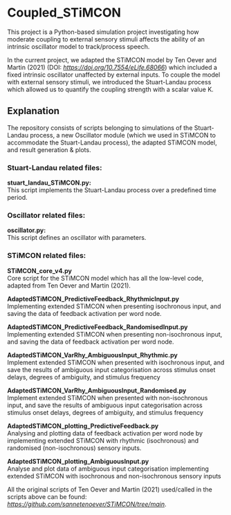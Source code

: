 # Coupled_STiMCON 
This project is a Python-based simulation project investigating how moderate coupling to external sensory stimuli affects the ability of an intrinsic oscillator model to track/process speech.

In the current project, we adapted the STiMCON model by Ten Oever and Martin (2021) (DOI: <i>https://doi.org/10.7554/eLife.68066</i>) which included a fixed intrinsic oscillator unaffected by external inputs. 
To couple the model with external sensory stimuli, we introduced the Stuart-Landau process which allowed us to quantify the coupling strength with a scalar value K. 

## Explanation
The repository consists of scripts belonging to simulations of the Stuart-Landau process, a new Oscillator module (which we used in STiMCON to accommodate the Stuart-Landau process), the adapted STiMCON model, and result generation & plots. 

### Stuart-Landau related files:
<b>stuart_landau_STiMCON.py:</b>\
This script implements the Stuart-Landau process over a predefined time period.

### Oscillator related files:
<b>oscillator.py:</b>\
This script defines an oscillator with parameters.

### STiMCON related files:

<b>STiMCON_core_v4.py</b>\
Core script for the STiMCON model which has all the low-level code, adapted from Ten Oever and Martin (2021).

<b>AdaptedSTiMCON_PredictiveFeedback_RhythmicInput.py</b>\
Implementing extended STiMCON when presenting isochronous input, and saving the data of feedback activation per word node.

<b>AdaptedSTiMCON_PredictiveFeedback_RandomisedInput.py</b>\
Implementing extended STiMCON when presenting non-isochronous input, and saving the data of feedback activation per word node.

<b>AdaptedSTiMCON_VarRhy_AmbiguousInput_Rhythmic.py</b>\
Implement extended STiMCON when presented with isochronous input, and save the results of ambiguous input categorisation across 
stimulus onset delays, degrees of ambiguity, and stimulus frequency

<b>AdaptedSTiMCON_VarRhy_AmbiguousInput_Randomised.py</b>\
Implement extended STiMCON when presented with non-isochronous input, and save the results of ambiguous input categorisation across 
stimulus onset delays, degrees of ambiguity, and stimulus frequency

<b>AdaptedSTiMCON_plotting_PredictiveFeedback.py</b>\
Analysing and plotting data of feedback activation per word node by implementing extended STiMCON with rhythmic (isochronous) and randomised (non-isochronous) sensory inputs.

<b>AdaptedSTiMCON_plotting_AmbiguousInput.py</b>\
Analyse and plot data of ambiguous input categorisation implementing extended STiMCON with isochronous and non-isochronous sensory inputs

All the original scripts of Ten Oever and Martin (2021) used/called in the scripts above can be found: <i>https://github.com/sannetenoever/STiMCON/tree/main</i>.
